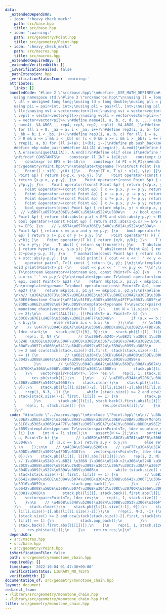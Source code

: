 ```yaml
---
data:
  _extendedDependsOn:
  - icon: ':heavy_check_mark:'
    path: src/base.hpp
    title: src/base.hpp
  - icon: ':warning:'
    path: src/geometry/Point.hpp
    title: src/geometry/Point.hpp
  - icon: ':heavy_check_mark:'
    path: src/macros.hpp
    title: src/macros.hpp
  _extendedRequiredBy: []
  _extendedVerifiedWith: []
  _isVerificationFailed: false
  _pathExtension: hpp
  _verificationStatusIcon: ':warning:'
  attributes:
    links: []
  bundledCode: "#line 2 \"src/base.hpp\"\n#define _USE_MATH_DEFINES\n#include <bits/stdc++.h>\n\
    using namespace std;\n#line 3 \"src/macros.hpp\"\n\nusing ll = long long;\nusing\
    \ ull = unsigned long long;\nusing ld = long double;\nusing pll = pair<ll, ll>;\n\
    using pii = pair<int, int>;\nusing pli = pair<ll, int>;\nusing pil = pair<int,\
    \ ll>;\nusing vvl = vector<vector<ll>>;\nusing vvi = vector<vector<int>>;\nusing\
    \ vvpll = vector<vector<pll>>;\nusing vvpli = vector<vector<pli>>;\nusing vvpil\
    \ = vector<vector<pil>>;\n#define name4(i, a, b, c, d, e, ...) e\n#define rep(...)\
    \ name4(__VA_ARGS__, rep4, rep3, rep2, rep1)(__VA_ARGS__)\n#define rep1(i, a)\
    \ for (ll i = 0, _aa = a; i < _aa; i++)\n#define rep2(i, a, b) for (ll i = a,\
    \ _bb = b; i < _bb; i++)\n#define rep3(i, a, b, c) for (ll i = a, _bb = b; (c\
    \ > 0 && a <= i && i < _bb) or (c < 0 && a >= i && i > _bb); i += c)\n#define\
    \ rrep(i, a, b) for (ll i=(a); i>(b); i--)\n#define pb push_back\n#define eb emplace_back\n\
    #define mkp make_pair\n#define ALL(A) A.begin(), A.end()\n#define UNIQUE(A) sort(ALL(A)),\
    \ A.erase(unique(ALL(A)), A.end())\n#define elif else if\n#define tostr to_string\n\
    \n#ifndef CONSTANTS\n    constexpr ll INF = 1e18;\n    constexpr int MOD = 1000000007;\n\
    \    constexpr ld EPS = 1e-10;\n    constexpr ld PI = M_PI;\n#endif\n#line 3 \"\
    src/geometry/Point.hpp\"\n\ntemplate<typename T>\nstruct Point {\n    T x, y;\n\
    \    Point() : x(0), y(0) {}\n    Point(T x, T y) : x(x), y(y) {}\n    Point operator+(const\
    \ Point &p) { return {x+p.x, y+p.y}; }\n    Point operator-(const Point &p) {\
    \ return {x-p.x, y-p.y}; }\n    Point operator*(const Point &p) { return {x*p.x,\
    \ y*p.y}; }\n    Point operator/(const Point &p) { return {x/p.x, y/p.y}; }\n\
    \    Point &operator+=(const Point &p) { x += p.x, y += p.y; return *this; }\n\
    \    Point &operator-=(const Point &p) { x -= p.x, y -= p.y; return *this; }\n\
    \    Point &operator*=(const Point &p) { x *= p.x, y *= p.y; return *this; }\n\
    \    Point &operator/=(const Point &p) { x /= p.x, y /= p.y; return *this; }\n\
    \    bool operator<(const Point &p) { return mkp(x, y) < mkp(p.x, p.y); }\n  \
    \  // \u5B9F\u6570\u306E\u540C\u5024\u5224\u5B9A\n    // bool operator==(const\
    \ Point &p) { return std::abs(x-p.x) < EPS and std::abs(y-p.y) < EPS; }\n    //\
    \ bool operator!=(const Point &p) { return std::abs(x-p.x) >= EPS or std::abs(y-p.y)\
    \ >= EPS; }\n    // \u6574\u6570\u306E\u540C\u5024\u5224\u5B9A\n    bool operator==(const\
    \ Point &p) { return x == p.x and y == p.y; }\n    bool operator!=(const Point\
    \ &p) { return x != p.x or y != p.y; }\n    Point operator*(T k) { return {x*k,\
    \ y*k}; }\n    Point operator/(T k) { return {x/k, y/k}; }\n    T norm() { return\
    \ x*x + y*y; }\n    T abs() { return sqrt(norm()); }\n    T abs(const Point &p)\
    \ { return hypot(x-p.x, y-p.y); }\n    T abs2(const Point &p) { return pow(x-p.x,\
    \ 2)+pow(y-p.y, 2); }\n    T manhattan(const Point &p) { return std::abs(x-p.x)\
    \ + std::abs(y-p.y); }\n    void print() { cout << x << ' ' << y << '\\n'; }\n\
    \    operator pair<T, T>() const { return {x, y}; }\n};\n\ntemplate<typename T>\n\
    void print(Point<T> p) {\n    cout << p.x << ' ' << p.y << '\\n';\n}\n\ntemplate<typename\
    \ T>\nostream &operator<<(ostream &os, const Point<T> &p) {\n    return os <<\
    \ p.x << ' ' << p.y;\n}\n\ntemplate<typename T>\nbool operator<(const Point<T>\
    \ &p1, const Point<T> &p2) {\n    return mkp(p1.x, p1.y) < mkp(p2.x, p2.y);\n\
    }\n\ntemplate<typename T>\nbool operator==(const Point<T> &p1, const Point<T>\
    \ &p2) {\n    return mkp(p1.x, p1.y) == mkp(p2.x, p2.y);\n}\n#line 3 \"src/geometry/monotone_chain.hpp\"\
    \n\n// \u30A2\u30F3\u30C9\u30EA\u30E5\u30FC\u306E\u30A2\u30EB\u30B4\u30EA\u30BA\
    \u30E0(Monotone Chain)\uFF1A\u51F8\u5305\u306B\u4F7F\u3063\u305F\u5EA7\u6A19\u3068\
    \u8DDD\u96E2\u3092\u8FD4\u3059\ntemplate<typename T>\nvector<pair<Point<T>, ld>>\
    \ monotone_chain(vector<Point<T>> li) {\n    int N = li.size();\n    assert(N\
    \ >= 2);\n\n    sort(ALL(li), [](Point<T> a, Point<T> b) {\n        // \u30BD\u30FC\
    \u30C8\u6761\u4EF6\u306By\u3082\u4F7F\u3046\n        if (a.x == b.x) return a.y\
    \ < b.y;\n        else return a.x < b.x; \n    });\n\n    // \u4E0A\u534A\u5206\
    \n    // \u4F7F\u3046\u5EA7\u6A19\u3068\u8DDD\u96E2\u3092\u4FDD\u6301\n    vector<pair<Point<T>,\
    \ ld>> stack;\n    stack.pb({li[0], 0});\n    stack.pb({li[1], li[0].abs(li[1])});\n\
    \    rep(i, 2, N) {\n        // 1\u3064\u524D->\u6B21 \u3068 1\u3064\u524D->2\u3064\
    \u524D \u306E\u30D9\u30AF\u30C8\u30EB\u3067\u5916\u7A4D\u3092\u30C1\u30A7\u30C3\
    \u30AF\u3057\u3066\u5411\u304D\u3092\u5224\u5B9A\u3059\u308B\n        while (stack.size()\
    \ >= 2 and ccw(stack[stack.size()-2].first, stack[stack.size()-1].first, li[i])\
    \ == 1) {\n            // \u6B21\u304C\u53CD\u6642\u8A08\u56DE\u308A\u5074\u306B\
    \u3042\u308B\u6642\u306F1\u3064\u524D\u3092\u5916\u3059\n            stack.pop_back();\n\
    \        }\n        // \u6B21\u304C\u6642\u8A08\u56DE\u308A\u5074\u306B\u3042\u308C\
    \u3070OK\u306A\u306E\u3067\u9032\u3081\u308B\n        stack.pb({li[i], stack.back().first.abs(li[i])});\n\
    \    }\n    vector<pair<Point<T>, ld>> res;\n    rep(i, 1, stack.size()) {\n \
    \       res.pb(stack[i]);\n    }\n\n    // \u4E0B\u534A\u5206(\u3084\u308B\u3053\
    \u3068\u306F\u540C\u3058)\n    stack.clear();\n    stack.pb({li[li.size()-1],\
    \ 0});\n    stack.pb({li[li.size()-2], li[li.size()-1].abs(li[li.size()-2])});\n\
    \    rrep(i, N-3, -1) {\n        while (stack.size() >= 2 and ccw(stack[stack.size()-2].first,\
    \ stack[stack.size()-1].first, li[i]) == 1) {\n            stack.pop_back();\n\
    \        }\n        stack.pb({li[i], stack.back().first.abs(li[i])});\n    }\n\
    \    rep(i, 1, stack.size()) {\n        res.pb(stack[i]);\n    }\n    return res;\n\
    }\n"
  code: "#include \"../macros.hpp\"\n#include \"Point.hpp\"\n\n// \u30A2\u30F3\u30C9\
    \u30EA\u30E5\u30FC\u306E\u30A2\u30EB\u30B4\u30EA\u30BA\u30E0(Monotone Chain)\uFF1A\
    \u51F8\u5305\u306B\u4F7F\u3063\u305F\u5EA7\u6A19\u3068\u8DDD\u96E2\u3092\u8FD4\
    \u3059\ntemplate<typename T>\nvector<pair<Point<T>, ld>> monotone_chain(vector<Point<T>>\
    \ li) {\n    int N = li.size();\n    assert(N >= 2);\n\n    sort(ALL(li), [](Point<T>\
    \ a, Point<T> b) {\n        // \u30BD\u30FC\u30C8\u6761\u4EF6\u306By\u3082\u4F7F\
    \u3046\n        if (a.x == b.x) return a.y < b.y;\n        else return a.x < b.x;\
    \ \n    });\n\n    // \u4E0A\u534A\u5206\n    // \u4F7F\u3046\u5EA7\u6A19\u3068\
    \u8DDD\u96E2\u3092\u4FDD\u6301\n    vector<pair<Point<T>, ld>> stack;\n    stack.pb({li[0],\
    \ 0});\n    stack.pb({li[1], li[0].abs(li[1])});\n    rep(i, 2, N) {\n       \
    \ // 1\u3064\u524D->\u6B21 \u3068 1\u3064\u524D->2\u3064\u524D \u306E\u30D9\u30AF\
    \u30C8\u30EB\u3067\u5916\u7A4D\u3092\u30C1\u30A7\u30C3\u30AF\u3057\u3066\u5411\
    \u304D\u3092\u5224\u5B9A\u3059\u308B\n        while (stack.size() >= 2 and ccw(stack[stack.size()-2].first,\
    \ stack[stack.size()-1].first, li[i]) == 1) {\n            // \u6B21\u304C\u53CD\
    \u6642\u8A08\u56DE\u308A\u5074\u306B\u3042\u308B\u6642\u306F1\u3064\u524D\u3092\
    \u5916\u3059\n            stack.pop_back();\n        }\n        // \u6B21\u304C\
    \u6642\u8A08\u56DE\u308A\u5074\u306B\u3042\u308C\u3070OK\u306A\u306E\u3067\u9032\
    \u3081\u308B\n        stack.pb({li[i], stack.back().first.abs(li[i])});\n    }\n\
    \    vector<pair<Point<T>, ld>> res;\n    rep(i, 1, stack.size()) {\n        res.pb(stack[i]);\n\
    \    }\n\n    // \u4E0B\u534A\u5206(\u3084\u308B\u3053\u3068\u306F\u540C\u3058\
    )\n    stack.clear();\n    stack.pb({li[li.size()-1], 0});\n    stack.pb({li[li.size()-2],\
    \ li[li.size()-1].abs(li[li.size()-2])});\n    rrep(i, N-3, -1) {\n        while\
    \ (stack.size() >= 2 and ccw(stack[stack.size()-2].first, stack[stack.size()-1].first,\
    \ li[i]) == 1) {\n            stack.pop_back();\n        }\n        stack.pb({li[i],\
    \ stack.back().first.abs(li[i])});\n    }\n    rep(i, 1, stack.size()) {\n   \
    \     res.pb(stack[i]);\n    }\n    return res;\n}\n"
  dependsOn:
  - src/macros.hpp
  - src/base.hpp
  - src/geometry/Point.hpp
  isVerificationFile: false
  path: src/geometry/monotone_chain.hpp
  requiredBy: []
  timestamp: '2022-10-04 01:47:30+09:00'
  verificationStatus: LIBRARY_NO_TESTS
  verifiedWith: []
documentation_of: src/geometry/monotone_chain.hpp
layout: document
redirect_from:
- /library/src/geometry/monotone_chain.hpp
- /library/src/geometry/monotone_chain.hpp.html
title: src/geometry/monotone_chain.hpp
---
```

